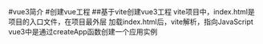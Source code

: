 #vue3简介
#创建vue工程
##基于vite创建vue3工程
vite项目中，index.html是项目的入口文件，在项目最外层
加载index.html后，vite解析<script type="module" src="/src/main.ts"></script>，指向JavaScript
vue3中是通过createApp函数创建一个应用实例